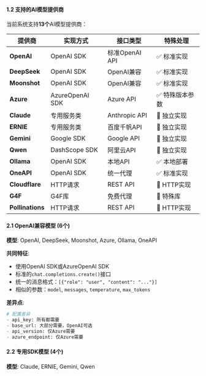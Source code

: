 #### 1.2 支持的AI模型提供商
当前系统支持**13个**AI模型提供商：

| 提供商 | 实现方式 | 接口类型 | 特殊处理 |
|--------|----------|----------|----------|
| **OpenAI** | OpenAI SDK | 标准OpenAI API | ✅ 标准实现 |
| **DeepSeek** | OpenAI SDK | OpenAI兼容 | ✅ 标准实现 |
| **Moonshot** | OpenAI SDK | OpenAI兼容 | ✅ 标准实现 |
| **Azure** | AzureOpenAI SDK | Azure API | ✅ 特殊版本参数 |
| **Claude** | 专用服务类 | Anthropic API | 🔧 独立实现 |
| **ERNIE** | 专用服务类 | 百度千帆API | 🔧 独立实现 |
| **Gemini** | Google SDK | Google API | 🔧 独立实现 |
| **Qwen** | DashScope SDK | 阿里云API | 🔧 独立实现 |
| **Ollama** | OpenAI SDK | 本地API | ✅ 本地部署 |
| **OneAPI** | OpenAI SDK | 统一代理 | ✅ 标准实现 |
| **Cloudflare** | HTTP请求 | REST API | 🔧 HTTP实现 |
| **G4F** | G4F库 | 免费代理 | 🔧 特殊库 |
| **Pollinations** | HTTP请求 | REST API | 🔧 HTTP实现 | 

#### 2.1 OpenAI兼容模型 (6个)
**模型**: OpenAI, DeepSeek, Moonshot, Azure, Ollama, OneAPI

**共同特征**:
- 使用OpenAI SDK或AzureOpenAI SDK
- 标准的`chat.completions.create()`接口
- 统一的消息格式：`[{"role": "user", "content": "..."}]`
- 相似的参数：`model`, `messages`, `temperature`, `max_tokens`

**差异点**:
```python
# 配置差异
- api_key: 所有都需要
- base_url: 大部分需要，OpenAI可选
- api_version: 仅Azure需要
- azure_endpoint: 仅Azure需要
```

#### 2.2 专用SDK模型 (4个)
**模型**: Claude, ERNIE, Gemini, Qwen 